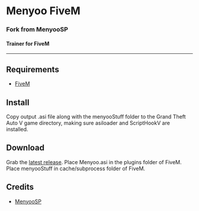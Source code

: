 # Menyoo FiveM
### Fork from MenyooSP
#### Trainer for FiveM
---

## Requirements
- [FiveM](https://fivem.net/)

## Install
 Copy output .asi file along with the menyooStuff folder to the Grand Theft Auto V game directory, making sure asiloader and ScriptHookV are installed.

## Download
Grab the [latest release](https://github.com/PichotM/MenyooFiveM/releases).
Place Menyoo.asi in the plugins folder of FiveM.
Place menyooStuff in cache/subprocess folder of FiveM.

## Credits
- [MenyooSP](https://github.com/MAFINS/MenyooSP)

